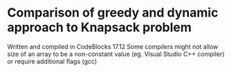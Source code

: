 # Comparison of greedy and dynamic approach to Knapsack problem

Written and compiled in CodeBlocks 17.12
Some compilers might not allow size of an array to be a non-constant value (eg. Visual Studio C++ compiler) or require additional flags (gcc)